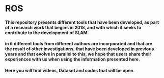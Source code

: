 # ROS
#### This repository presents different tools that have been developed, as part of a research work that begins in 2018, and with which it seeks to contribute to the development of SLAM.
#### in it different tools from different authors are incorporated and that are the result of other investigations, that have been developed in previous years and that evolve in parallel to this, we hope that users share their experiences with us when using the information presented here.
#### Here you will find videos, Dataset and codes that will be open.
